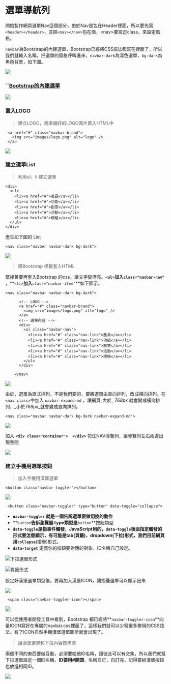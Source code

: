 # 選單導航列

開始製作網頁選單Nav這個部分，由於Nav是包在Header裡面，所以要先寫`<header></header>`，並把`<nav></nav>`包在面，&lt;nav&gt;要設定class，來設定風格。

`navbar`為Bootstrap的內建選單，Bootstrap已經將CSS語法都寫在裡面了，所以我們就輸入名稱，把選單的風格呼叫進來，`navbar-dark`為深色選單，`bg-dark`為黑色背景，如下圖。

![](.gitbook/assets/image%20%2826%29.png)

### \`\`[Bootstrap的內建選單](https://bootstrap.hexschool.com/docs/4.2/components/navbar/)

![](.gitbook/assets/image%20%2831%29.png)

### 置入LOGO

> 建立LOGO，將準備好的LOGO圖片置入HTML中

```markup
 <a href="#" class="navbar-brand">
   <img src="images/logo.png" alt="logo" />
 </a>
```

![](.gitbook/assets/image%20%2816%29.png)

### 建立選單List

> 利用ul、li 建立選單

```markup
<div>
  <ul>
    <li><a href="#">產品</a></li>
    <li><a href="#">功能</a></li>
    <li><a href="#">創意</a></li>
    <li><a href="#">活動</a></li>
    <li><a href="#">規格</a></li>
  </ul>
</div>
```

產生如下圖的 List

```markup
<nav class="navber navbar-dark bg-dark">
```

![](.gitbook/assets/image%20%2835%29.png)

> 將Bootstrap 標籤套入HTML

緊接著要再套入Bootstrap 的css，讓文字變漂亮。**`<ul>`**加入**`class="navbar-nav"`** ，**`<li>`**加入**`class="navbar-item"`**如下圖示。

```markup
<nav class="navbar navbar-dark bg-dark">

      <!-- LOGO -->
      <a href="#" class="navbar-brand">
        <img src="images/logo.png" alt="logo" />
      </a>
      <!-- 選單內容 -->
      <div>
        <ul class="navbar-nav">
          <li><a href="#" class="nav-link">產品</a></li>
          <li><a href="#" class="nav-link">功能</a></li>
          <li><a href="#" class="nav-link">創意</a></li>
          <li><a href="#" class="nav-link">活動</a></li>
          <li><a href="#" class="nav-link">規格</a></li>
        </ul>
      </div>

    </nav>
```

![](.gitbook/assets/image%20%285%29.png)

由於，選單為直式排列，不是我們要的，要將選單由直向排列，改成橫向排列，在`<nav class>`中加入 `navbar-expand-md` ，讓網頁_大於_ _768px_ 就會變成橫向排列，_小於768px_就會變成直向排列。

```markup
<nav class="navbar navbar-dark bg-dark navbar-expand-md">
```

![](.gitbook/assets/image%20%2830%29.png)

加入 **`<div class="container">  </div>`** 包住NAV導覽列，讓導覽列左右兩邊出現空間

![](.gitbook/assets/image%20%2819%29.png)

### 建立手機用選單按鈕

> 加入手機用漢堡選單

```markup
<button class="navbar-toggler"></button>
```

![](.gitbook/assets/image%20%283%29.png)

```markup
 <button class="navbar-toggler" type="button" data-toggle="collapse">
```

* **`navbar-toggler` 就是一個告訴選單要做切換的動作**
* **`button`**告訴瀏覽器 type類型是**`button`**按鈕類型
* **`data-toggle`**是指事件觸發，JavaScript用的，**`data-toggle`**後面指定觸發的形式要怎麼顯示，有可能是tab\(頁籤\)、dropdown\(下拉\)形式，我們目前網頁用**`collapse`**\(摺疊\)形式。
* **`data-target`** 定義你的按鈕要對應的對象，ID名稱自己設定。

![&#x4E0B;&#x62C9;&#x9078;&#x55AE;&#x5F62;&#x5F0F;](.gitbook/assets/a08.jpg)

![&#x9801;&#x7C64;&#x5F62;&#x5F0F;](.gitbook/assets/a07.jpg)



設定好漢堡選單類型後，要再加入漢堡ICON，讓摺疊選單可以顯示出來

![](.gitbook/assets/image%20%2828%29.png)

```markup
 <span class="navbar-toggler-icon"></span>
```

![](.gitbook/assets/a09.jpg)

可以從使用者開發工具中看到，Bootstrap 都已經將**`navbar-toggler-icon`**向量ICON寫好在專屬的navbar.css裡面了，這樣我們就可以少寫很多繁瑣的CSS語法。有了ICON自然手機漢堡選單圖示就會出現了。

> 讓漢堡選單和下拉內容做串聯

兩個不同的東西要做互動，必須要給他ID名稱，讓彼此可以有交集，所以我們就幫下拉選單設定一個ID名稱，**ID要用\#開頭**，名稱自訂，自訂完，記得要給漢堡按鈕也放進相同ID。

![](.gitbook/assets/image%20%2825%29.png)

